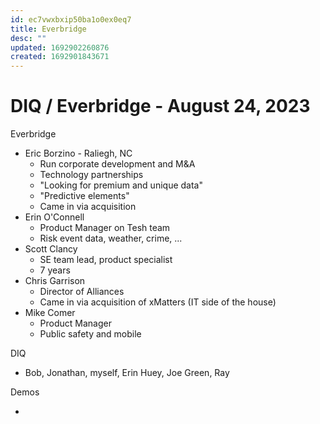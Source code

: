 ```yaml
---
id: ec7vwxbxip50ba1o0ex0eq7
title: Everbridge
desc: ""
updated: 1692902260876
created: 1692901843671
---
```


# DIQ / Everbridge - August 24, 2023

Everbridge

- Eric Borzino - Raliegh, NC
  - Run corporate development and M&A
  - Technology partnerships
  - "Looking for premium and unique data"
  - "Predictive elements"
  - Came in via acquisition
- Erin O'Connell
  - Product Manager on Tesh team
  - Risk event data, weather, crime, ...
- Scott Clancy
  - SE team lead, product specialist
  - 7 years
- Chris Garrison
  - Director of Alliances
  - Came in via acquisition of xMatters (IT side of the house)
- Mike Comer
  - Product Manager
  - Public safety and mobile

DIQ

- Bob, Jonathan, myself, Erin Huey, Joe Green, Ray

Demos

-
